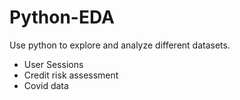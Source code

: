 # Python-EDA
Use python to explore and analyze different datasets.
-	User Sessions
-	Credit risk assessment
-	Covid data
